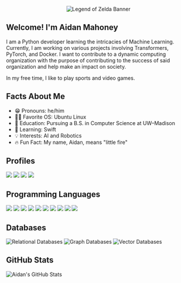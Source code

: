<p align="center">
  <img src="https://i.imgur.com/X3O3tNQ.jpeg" alt="Legend of Zelda Banner"  />
</p>

## Welcome! I'm Aidan Mahoney ##
I am a Python developer learning the intricacies of Machine Learning. Currently, I am working on various projects involving Transformers, PyTorch, and Docker. I want to contribute to a dynamic computing organization with the purpose of contributing to the success of said organization and help make an impact on society.

In my free time, I like to play sports and video games.

## Facts About Me ##
- 😁 Pronouns: he/him  
- 👨‍💻 Favorite OS: Ubuntu Linux
- 📖 Education: Pursuing a B.S. in Computer Science at UW–Madison
- 🌱 Learning: Swift
- 💡 Interests: AI and Robotics
- 🔥 Fun Fact: My name, Aidan, means "little fire"

## Profiles ##
<a href="https://www.linkedin.com/in/aidan-michael-mahoney/" alt="LinkedIn" target="_blank">
  <img src="https://img.shields.io/badge/LinkedIn-blue?style=for-the-badge&logo=linkedin&logoColor=white" /></a>
</a>
<a href="https://www.aidanmahoney.net/" alt="Portfolio" target="_blank">
  <img src="https://img.shields.io/badge/Portfolio-orange?style=for-the-badge&logo=about.me&logoColor=white" /></a>
</a>
<a href="mailto:aidanmahoneyemail@gmail.com" alt="Email" target="_blank">
  <img src="https://img.shields.io/badge/Gmail-red?style=for-the-badge&logo=gmail&logoColor=white" /></a>
</a>
<a href="https://x.com/altumns" alt="Twitter" target="_blank">
  <img src="https://img.shields.io/badge/Twitter-1DA1F2?style=for-the-badge&logo=twitter&logoColor=white" /></a>
</a>

## Programming Languages ##
<a href="https://www.python.org/" target="_blank">
  <img src="https://img.shields.io/badge/Python-grey?style=for-the-badge&logo=python&logoColor=white" /></a>
</a>
<a href="https://www.oracle.com/java/" target="_blank">
  <img src="https://img.shields.io/badge/Java-grey?style=for-the-badge&logo=openjdk&logoColor=white" /></a>
</a>
<a href="https://developer.mozilla.org/en-US/docs/Web/JavaScript" target="_blank">
  <img src="https://img.shields.io/badge/JavaScript-grey?style=for-the-badge&logo=javascript&logoColor=white" /></a>
</a>
<a href="https://www.typescriptlang.org/" target="_blank">
  <img src="https://img.shields.io/badge/TypeScript-grey?style=for-the-badge&logo=typescript&logoColor=white" /></a>
</a>
<a href="https://www.swift.org/" target="_blank">
  <img src="https://img.shields.io/badge/Swift-grey?style=for-the-badge&logo=swift&logoColor=white" /></a>
</a>
<a href="https://en.cppreference.com/w/c" target="_blank">
  <img src="https://img.shields.io/badge/C-grey?style=for-the-badge&logo=c&logoColor=white" /></a>
</a>
<a href="https://isocpp.org/" target="_blank">
  <img src="https://img.shields.io/badge/C++-grey?style=for-the-badge&logo=c%2B%2B&logoColor=white" /></a>
</a>
<a href="https://developer.mozilla.org/en-US/docs/Web/HTML" target="_blank">
  <img src="https://img.shields.io/badge/HTML-grey?style=for-the-badge&logo=html5&logoColor=white" /></a>
</a>
<a href="https://developer.mozilla.org/en-US/docs/Web/CSS" target="_blank">
  <img src="https://img.shields.io/badge/CSS-grey?style=for-the-badge&logo=css3&logoColor=white" /></a>
</a>
<a href="https://www.mysql.com/" target="_blank">
  <img src="https://img.shields.io/badge/SQL-grey?style=for-the-badge&logo=mysql&logoColor=white" /></a>
</a>

## Databases ##
![Relational Databases](https://img.shields.io/badge/Relational%20Databases-grey?style=for-the-badge&logo=mysql&logoColor=white)
![Graph Databases](https://img.shields.io/badge/Graph%20Databases-grey?style=for-the-badge&logo=neo4j&logoColor=white)
![Vector Databases](https://img.shields.io/badge/Vector%20Databases-grey?style=for-the-badge&logo=databricks&logoColor=white)

## GitHub Stats ##
<img src="https://github-readme-stats.vercel.app/api?username=aidanmahoney&show_icons=true&theme=dark" alt="Aidan's GitHub Stats" />
